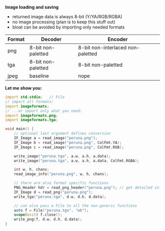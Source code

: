 **Image loading and saving**
- returned image data is always 8-bit (Y/YA/RGB/RGBA)
- no image processing (plan is to keep this stuff out)
- bloat can be avoided by importing only needed formats

| Format | Decoder            | Encoder                           |
| ---    | ---                | ---                               |
| png    | 8-bit non-paletted | 8-bit non-interlaced non-paletted |
| tga    | 8-bit non-paletted | 8-bit non-paletted                |
| jpeg   | baseline           | nope                              |

**Let me show you:**
```D
import std.stdio;   // File
// import all formats:
import imageformats;
// ...or import only what you need:
import imageformats.png;
import imageformats.tga;

void main() {
    // optional last argument defines conversion
    IF_Image a = read_image("peruna.png");
    IF_Image b = read_image("peruna.png", ColFmt.YA);
    IF_Image c = read_image("peruna.png", ColFmt.RGB);

    write_image("peruna.tga", a.w, a.h, a.data);
    write_image("peruna.tga", a.w, a.h, a.data, ColFmt.RGBA);

    int w, h, chans;
    read_image_info("peruna.png", w, h, chans);

    // there are also format specific functions
    PNG_Header hdr = read_png_header("peruna.png"); // get detailed info
    IF_Image d = read_png("peruna.png");
    write_tga("peruna.tga", d.w, d.h, d.data);

    // can also pass a File to all the non-generic functions
    auto f = File("peruna.tga", "wb");
    scope(exit) f.close();
    write_png(f, d.w, d.h, d.data);
}
```
